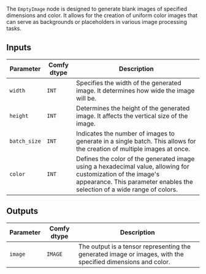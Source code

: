 The `EmptyImage` node is designed to generate blank images of specified dimensions and color. It allows for the creation of uniform color images that can serve as backgrounds or placeholders in various image processing tasks.

## Inputs

| Parameter | Comfy dtype | Description |
|-----------|-------------|-------------|
| `width`   | `INT`      | Specifies the width of the generated image. It determines how wide the image will be. |
| `height`  | `INT`      | Determines the height of the generated image. It affects the vertical size of the image. |
| `batch_size` | `INT` | Indicates the number of images to generate in a single batch. This allows for the creation of multiple images at once. |
| `color`   | `INT`      | Defines the color of the generated image using a hexadecimal value, allowing for customization of the image's appearance. This parameter enables the selection of a wide range of colors. |

## Outputs

| Parameter | Comfy dtype | Description |
|-----------|-------------|-------------|
| `image`   | `IMAGE`    | The output is a tensor representing the generated image or images, with the specified dimensions and color. |
